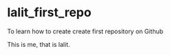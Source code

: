 # lalit_first_repo
To learn how to create create first repository on Github

This is me, that is lalit.
